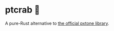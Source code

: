 # ptcrab 🦀

A pure-Rust alternative to [the official pxtone library](https://pxtone.org/developer/).
